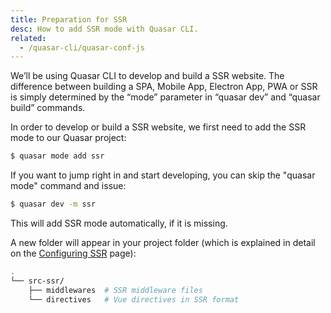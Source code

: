 ```yaml
---
title: Preparation for SSR
desc: How to add SSR mode with Quasar CLI.
related:
  - /quasar-cli/quasar-conf-js
---
```


We’ll be using Quasar CLI to develop and build a SSR website. The difference between building a SPA, Mobile App, Electron App, PWA or SSR is simply determined by the “mode” parameter in “quasar dev” and “quasar build” commands.

In order to develop or build a SSR website, we first need to add the SSR mode to our Quasar project:
```bash
$ quasar mode add ssr
```

If you want to jump right in and start developing, you can skip the "quasar mode" command and issue:
```bash
$ quasar dev -m ssr
```

This will add SSR mode automatically, if it is missing.

A new folder will appear in your project folder (which is explained in detail on the [Configuring SSR](/quasar-cli/developing-ssr/configuring-ssr) page):

```bash
.
└── src-ssr/
    ├── middlewares  # SSR middleware files
    └── directives   # Vue directives in SSR format
```

